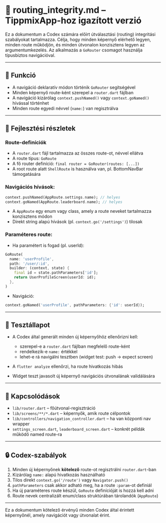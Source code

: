 # 🧭 routing\_integrity.md – TippmixApp-hoz igazított verzió

Ez a dokumentum a Codex számára előírt útválasztási (routing) integritási szabályokat tartalmazza. Célja, hogy minden képernyő elérhető legyen, minden route működjön, és minden útvonalon konzisztens legyen az argumentumkezelés. Az alkalmazás a `GoRouter` csomagot használja típusbiztos navigációval.

---

## 🎯 Funkció

* A navigáció deklaratív módon történik `GoRouter` segítségével
* Minden képernyő route-ként szerepel a `router.dart` fájlban
* A navigáció kizárólag `context.pushNamed()` vagy `context.goNamed()` hívással történhet
* Minden route egyedi névvel (`name:`) van regisztrálva

---

## 🧠 Fejlesztési részletek

### Route-definíciók

* A `router.dart` fájl tartalmazza az összes route-ot, névvel ellátva
* A route típus: `GoRoute`
* A fő router definíció: `final router = GoRouter(routes: [...])`
* A root route alatt `ShellRoute` is használva van, pl. BottomNavBar támogatására

### Navigációs hívások:

```dart
context.pushNamed(AppRoute.settings.name); // helyes
context.goNamed(AppRoute.leaderboard.name); // helyes
```

* A `AppRoute` egy enum vagy class, amely a route neveket tartalmazza konzisztens módon
* Direkt string alapú hívások (pl. `context.go('/settings')`) tilosak

### Paraméteres route:

* Ha paramétert is fogad (pl. userId):

```dart
GoRoute(
  name: 'userProfile',
  path: '/user/:id',
  builder: (context, state) {
    final id = state.pathParameters['id'];
    return UserProfileScreen(userId: id);
  },
)
```

* Navigáció:

```dart
context.goNamed('userProfile', pathParameters: {'id': userId});
```

---

## 🧪 Tesztállapot

* A Codex által generált minden új képernyőhöz ellenőrizni kell:

  * szerepel-e a `router.dart` fájlban megfelelő route-ként
  * rendelkezik-e `name:` értékkel
  * lehet-e rá navigálni tesztben (widget test: push → expect screen)
* A `flutter analyze` ellenőrzi, ha route hivatkozás hibás
* Widget teszt javasolt új képernyő navigációs útvonalának validálására

---

## 📎 Kapcsolódások

* `lib/router.dart` – főútvonal-regisztráció
* `lib/screens/**/*.dart` – képernyők, amik route célpontok
* `lib/controllers/navigation_controller.dart` – ha van központi nav wrapper
* `settings_screen.dart`, `leaderboard_screen.dart` – konkrét példák működő named route-ra

---

## 🔒 Codex-szabályok

1. Minden új képernyőnek **kötelező** route-ot regisztrálni `router.dart`-ban
2. Kizárólag `name:` alapú hivatkozás használható
3. Tilos direkt `context.go('/route')` vagy `Navigator.push()`
4. `pathParameters` csak akkor adható meg, ha a route `:param`-ot definiál
5. Ha új paraméteres route készül, `GoRoute` definícióját is hozzá kell adni
6. Route nevek centralizált enum/class struktúrában tárolandók (`AppRoute`)

---

Ez a dokumentum kötelező érvényű minden Codex által érintett képernyőnél, amely navigációt vagy útvonalat érint.

